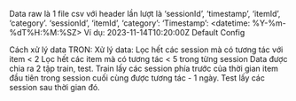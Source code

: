 Data raw là 1 file csv với header lần lượt là ‘sessionId’, ‘timestamp’, ‘itemId’, ‘category’.
‘sessionId’, ‘itemId’, ‘category’: <int>
‘Timestamp’: <datetime: %Y-%m-%dT%H:%M:%SZ>
Ví dụ: 2023-11-14T10:20:00Z
Default Config

Cách xử lý data TRON:
Xử lý data:
Lọc hết các session mà có tương tác với item < 2
Lọc hết các item mà có tương tác < 5 trong từng session
Data được chia ra 2 tập train, test. Train lấy các session phía trước của thời gian item đầu tiên trong session cuối cùng được tương tác - 1 ngày. Test lấy các session sau thời gian đó.

